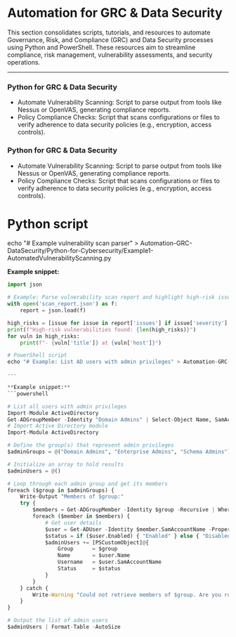 # Automation for GRC & Data Security

This section consolidates scripts, tutorials, and resources to automate Governance, Risk, and Compliance (GRC) and Data Security processes using Python and PowerShell. These resources aim to streamline compliance, risk management, vulnerability assessments, and security operations.

---

### Python for GRC & Data Security
- Automate Vulnerability Scanning: Script to parse output from tools like Nessus or OpenVAS, generating compliance reports.
- Policy Compliance Checks: Script that scans configurations or files to verify adherence to data security policies (e.g., encryption, access controls).

### Python for GRC & Data Security
- Automate Vulnerability Scanning: Script to parse output from tools like Nessus or OpenVAS, generating compliance reports.
- Policy Compliance Checks: Script that scans configurations or files to verify adherence to data security policies (e.g., encryption, access controls).

# Python script
echo "# Example vulnerability scan parser" > Automation-GRC-DataSecurity/Python-for-Cybersecurity/Example1-AutomatedVulnerabilityScanning.py


**Example snippet:**
```python
import json

# Example: Parse vulnerability scan report and highlight high-risk issues
with open('scan_report.json') as f:
    report = json.load(f)

high_risks = [issue for issue in report['issues'] if issue['severity'] == 'High']
print(f"High-risk vulnerabilities found: {len(high_risks)}")
for vuln in high_risks:
    print(f"- {vuln['title']} at {vuln['host']}")

# PowerShell script
echo "# Example: List AD users with admin privileges" > Automation-GRC-DataSecurity/PowerShell-for-Security-Professionals/Example1-AutomatedUserAccessAudit.ps1

---

**Example snippet:**
```powershell

# List all users with admin privileges
Import-Module ActiveDirectory
Get-ADGroupMember -Identity "Domain Admins" | Select-Object Name, SamAccountName
# Import Active Directory module
Import-Module ActiveDirectory

# Define the group(s) that represent admin privileges
$adminGroups = @("Domain Admins", "Enterprise Admins", "Schema Admins")

# Initialize an array to hold results
$adminUsers = @()

# Loop through each admin group and get its members
foreach ($group in $adminGroups) {
    Write-Output "Members of $group:"
    try {
        $members = Get-ADGroupMember -Identity $group -Recursive | Where-Object { $_.ObjectClass -eq 'user' }
        foreach ($member in $members) {
            # Get user details
            $user = Get-ADUser -Identity $member.SamAccountName -Properties Name, SamAccountName, Enabled
            $status = if ($user.Enabled) { "Enabled" } else { "Disabled" }
            $adminUsers += [PSCustomObject]@{
                Group      = $group
                Name       = $user.Name
                Username   = $user.SamAccountName
                Status     = $status
            }
        }
    } catch {
        Write-Warning "Could not retrieve members of $group. Are you running with sufficient permissions?"
    }
}

# Output the list of admin users
$adminUsers | Format-Table -AutoSize


